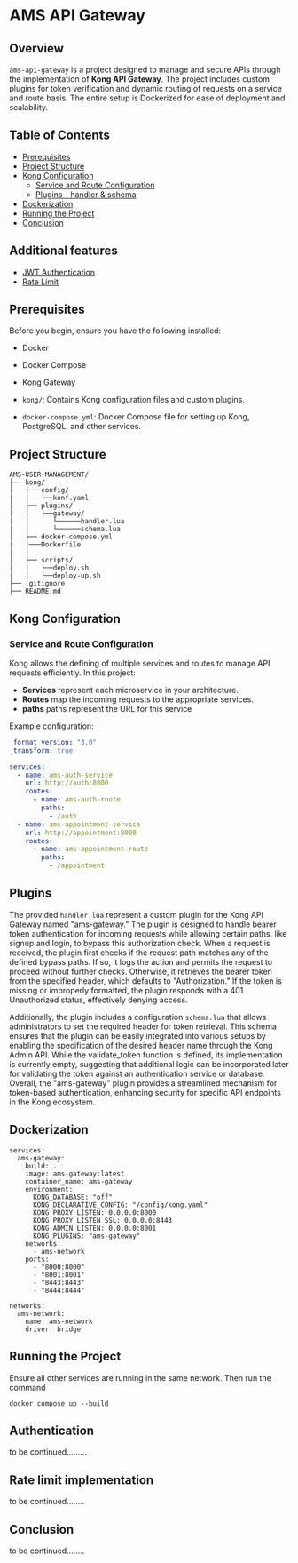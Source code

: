 # AMS API Gateway

## Overview

`ams-api-gateway` is a project designed to manage and secure APIs through the implementation of **Kong API Gateway**. The project includes custom plugins for token verification and dynamic routing of requests on a service and route basis. The entire setup is Dockerized for ease of deployment and scalability.

## Table of Contents

- [Prerequisites](#prerequisites)
- [Project Structure](#project-structure)
- [Kong Configuration](#kong-configuration)
  - [Service and Route Configuration](#service-and-route-configuration)
  - [Plugins - handler & schema](#plugins)
- [Dockerization](#dockerization)
- [Running the Project](#running-the-project)
- [Conclusion](#conclusion)

## Additional features
- [JWT Authentication](#authentication)
- [Rate Limit](#rate-limit-implementation)

## Prerequisites

Before you begin, ensure you have the following installed:

- Docker
- Docker Compose
- Kong Gateway


- `kong/`: Contains Kong configuration files and custom plugins.
- `docker-compose.yml`: Docker Compose file for setting up Kong, PostgreSQL, and other services.

## Project Structure
```
AMS-USER-MANAGEMENT/
├── kong/
│   ├── config/
|   |   └──konf.yaml
│   ├── plugins/
|   |   ├──gateway/
|   |      └──────handler.lua
|   |      └──────schema.lua
│   ├── docker-compose.yml
|   |───Dockerfile
|   |
│   ├── scripts/
|   |   └──deploy.sh
|   |   └──deploy-up.sh
├── .gitignore
├── README.md
```


## Kong Configuration

### Service and Route Configuration

Kong allows the defining of multiple services and routes to manage API requests efficiently. In this project:

- **Services** represent each microservice in your architecture.
- **Routes** map the incoming requests to the appropriate services.
- **paths** paths represent the URL for this service

Example configuration:

```yaml
_format_version: "3.0"
_transform: true

services:
  - name: ams-auth-service
    url: http://auth:8000
    routes:
      - name: ams-auth-route
        paths:
          - /auth
  - name: ams-appointment-service
    url: http://appointment:8000
    routes:
      - name: ams-appointment-route
        paths:
          - /appointment
```

## Plugins
The provided ```handler.lua``` represent a custom plugin for the Kong API Gateway named "ams-gateway." The plugin is designed to handle bearer token authentication for incoming requests while allowing certain paths, like signup and login, to bypass this authorization check. When a request is received, the plugin first checks if the request path matches any of the defined bypass paths. If so, it logs the action and permits the request to proceed without further checks.
Otherwise, it retrieves the bearer token from the specified header, which defaults to "Authorization." If the token is missing or improperly formatted, the plugin responds with a 401 Unauthorized status, effectively denying access.

Additionally, the plugin includes a configuration ```schema.lua``` that allows administrators to set the required header for token retrieval. This schema ensures that the plugin can be easily integrated into various setups by enabling the specification of the desired header name through the Kong Admin API. 
While the validate_token function is defined, its implementation is currently empty, suggesting that additional logic can be incorporated later for validating the token against an authentication service or database. Overall, the "ams-gateway" plugin provides a streamlined mechanism for token-based authentication, enhancing security for specific API endpoints in the Kong ecosystem.

## Dockerization
```
services:
  ams-gateway:
    build: .
    image: ams-gateway:latest
    container_name: ams-gateway
    environment:
      KONG_DATABASE: "off"
      KONG_DECLARATIVE_CONFIG: "/config/kong.yaml"
      KONG_PROXY_LISTEN: 0.0.0.0:8000
      KONG_PROXY_LISTEN_SSL: 0.0.0.0:8443
      KONG_ADMIN_LISTEN: 0.0.0.0:8001
      KONG_PLUGINS: "ams-gateway"
    networks:
      - ams-network
    ports:
      - "8000:8000"
      - "8001:8001"
      - "8443:8443"
      - "8444:8444"

networks:
  ams-network:
    name: ams-network
    driver: bridge

```

## Running the Project
Ensure all other services are running in the same network. Then run the command
```
docker compose up --build
```

## Authentication
to be continued.........

## Rate limit implementation
to be continued........

## Conclusion
to be continued........
